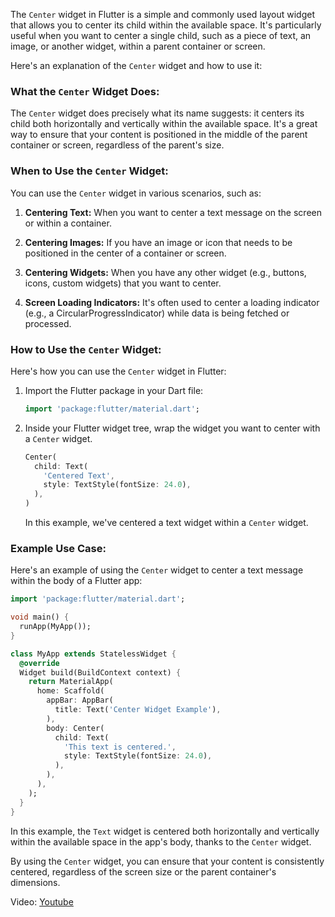 The `Center` widget in Flutter is a simple and commonly used layout widget that allows you to center its child within the available space. It's particularly useful when you want to center a single child, such as a piece of text, an image, or another widget, within a parent container or screen.

Here's an explanation of the `Center` widget and how to use it:

### What the `Center` Widget Does:

The `Center` widget does precisely what its name suggests: it centers its child both horizontally and vertically within the available space. It's a great way to ensure that your content is positioned in the middle of the parent container or screen, regardless of the parent's size.

### When to Use the `Center` Widget:

You can use the `Center` widget in various scenarios, such as:

1. **Centering Text:** When you want to center a text message on the screen or within a container.

2. **Centering Images:** If you have an image or icon that needs to be positioned in the center of a container or screen.

3. **Centering Widgets:** When you have any other widget (e.g., buttons, icons, custom widgets) that you want to center.

4. **Screen Loading Indicators:** It's often used to center a loading indicator (e.g., a CircularProgressIndicator) while data is being fetched or processed.

### How to Use the `Center` Widget:

Here's how you can use the `Center` widget in Flutter:

1. Import the Flutter package in your Dart file:

   ```dart
   import 'package:flutter/material.dart';
   ```

2. Inside your Flutter widget tree, wrap the widget you want to center with a `Center` widget.

   ```dart
   Center(
     child: Text(
       'Centered Text',
       style: TextStyle(fontSize: 24.0),
     ),
   )
   ```

   In this example, we've centered a text widget within a `Center` widget.

### Example Use Case:

Here's an example of using the `Center` widget to center a text message within the body of a Flutter app:

```dart
import 'package:flutter/material.dart';

void main() {
  runApp(MyApp());
}

class MyApp extends StatelessWidget {
  @override
  Widget build(BuildContext context) {
    return MaterialApp(
      home: Scaffold(
        appBar: AppBar(
          title: Text('Center Widget Example'),
        ),
        body: Center(
          child: Text(
            'This text is centered.',
            style: TextStyle(fontSize: 24.0),
          ),
        ),
      ),
    );
  }
}
```

In this example, the `Text` widget is centered both horizontally and vertically within the available space in the app's body, thanks to the `Center` widget.

By using the `Center` widget, you can ensure that your content is consistently centered, regardless of the screen size or the parent container's dimensions.

Video:
[Youtube](https://www.youtube.com/embed/ATMuWZCu1kA)
